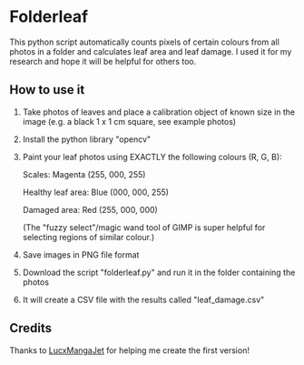 # Folderleaf
This python script automatically counts pixels of certain colours from all photos in a folder and calculates leaf area and leaf damage.
I used it for my research and hope it will be helpful for others too.

## How to use it
 1. Take photos of leaves and place a calibration object of known size in the image (e.g. a black 1 x 1 cm square, see example photos)
 1. Install the python library "opencv"
 2. Paint your leaf photos using EXACTLY the following colours (R, G, B):
 
       Scales:             Magenta (255, 000, 255)
       
       Healthy leaf area:  Blue    (000, 000, 255)
       
       Damaged area:       Red     (255, 000, 000)
       
       (The "fuzzy select"/magic wand tool of GIMP is super helpful for selecting regions of similar colour.)
       
 3. Save images in PNG file format
 4. Download the script "folderleaf.py" and run it in the folder containing the photos
 5. It will create a CSV file with the results called "leaf_damage.csv"

## Credits
Thanks to [LucxMangaJet](https://github.com/LucxMangaJet) for helping me create the first version!
